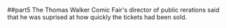 ##part5
The Thomas Walker Comic Fair's director of public rerations said that he was suprised at how quickly the tickets had been sold.
